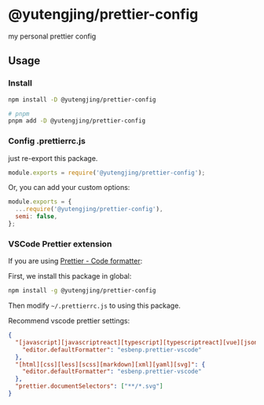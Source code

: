 # @yutengjing/prettier-config

my personal prettier config

## Usage

### Install

```sh
npm install -D @yutengjing/prettier-config

# pnpm
pnpm add -D @yutengjing/prettier-config
```

### Config .prettierrc.js

just re-export this package.

```javascript
module.exports = require('@yutengjing/prettier-config');
```

Or, you can add your custom options:

```javascript
module.exports = {
  ...require('@yutengjing/prettier-config'),
  semi: false,
};
```

### VSCode Prettier extension

If you are using [Prettier - Code formatter](https://marketplace.visualstudio.com/items?itemName=esbenp.prettier-vscode):

First, we install this package in global:

```sh
npm install -g @yutengjing/prettier-config
```

Then modify `~/.prettierrc.js` to using this package.

Recommend vscode prettier settings:

```json
{
  "[javascript][javascriptreact][typescript][typescriptreact][vue][json][jsonc]": {
    "editor.defaultFormatter": "esbenp.prettier-vscode"
  },
  "[html][css][less][scss][markdown][xml][yaml][svg]": {
    "editor.defaultFormatter": "esbenp.prettier-vscode"
  },
  "prettier.documentSelectors": ["**/*.svg"]
}
```
